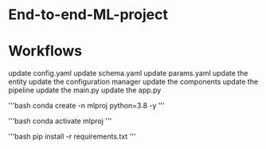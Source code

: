   # End-to-end-ML-project

# Workflows
update config.yaml
update schema.yaml
update params.yaml
update the entity
update the configuration manager
update the components
update the pipeline
update the main.py
update the app.py



'''bash
conda create -n mlproj python=3.8 -y
'''

'''bash
conda activate mlproj 
'''

'''bash
pip install -r requirements.txt
'''

